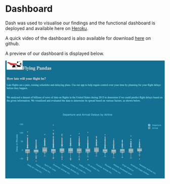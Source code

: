 # Dashboard

Dash was used to visualise our findings and the functional dashboard is deployed and available here on [Heroku](https://pandas-flight-dashboard.herokuapp.com/). 

A quick video of the dashboard is also available for download [here](https://github.com/Pandas-UFT/Pandas/blob/master/dashboard/dashboard.mp4) on github.

A preview of our dashboard is displayed below.

![dash_preview](https://github.com/Pandas-UFT/Pandas/blob/master/figures/dash_preview.png?raw=true)
